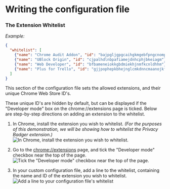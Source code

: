 # Writing the configuration file

### The Extension Whitelist

_Example:_
```json
{
  "whitelist": [
    {"name": "Chrome Audit Addon", "id": "bajpgljgpgcaihgkmgebfpngcnompgdp"},
    {"name": "UBlock Origin", "id": "cjpalhdlnbpafiamejdnhcphjbkeiagm"},
    {"name": "Web Developer", "id": "bfbameneiokkgbdmiekhjnmfkcnldhhm"},
    {"name": "Plus for Trello", "id": "gjjpophepkbhejnglcmkdnncmaanojkf"}
  ]
}
```

This section of the configuration file sets the allowed extensions, and their unique Chrome Web Store ID's. 

These unique ID's are hidden by default, but can be displayed if the "Developer mode" box on the chrome://extensions page is ticked. Below are step-by-step directions on adding an extension to the whitelist.

1. In Chrome, install the extension you wish to whitelist. _(For the purposes of this demonstration, we will be showing how to whitelist the Privacy Badger extension.)_  
![In Chrome, install the extension you wish to whitelist.](https://github.com/LightSys/chrome-audit-addon/blob/master/doc/writing_img_config/whitelist_img00.png)

2. Go to the [chrome://extensions](chrome://extensions) page, and tick the "Developer mode" checkbox near the top of the page.  
![Tick the "Developer mode" checkbox near the top of the page.](https://github.com/LightSys/chrome-audit-addon/blob/master/doc/writing_img_config/whitelist_img01.png)

3. In your custom configuration file, add a line to the whitelist, containing the name and ID of the extension you wish to whitelist.  
![Add a line to your configuration file's whitelist](https://github.com/LightSys/chrome-audit-addon/blob/master/doc/writing_img_config/whitelist_img02.png)

